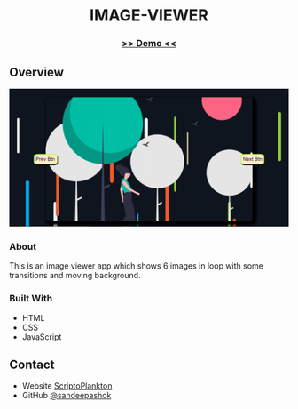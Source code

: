<!-- Please update value in the {}  -->

<h1 align="center">IMAGE-VIEWER</h1>

<div align="center">
  <h3>
    <a href="https://imageviewer-app.netlify.app/">
     >> Demo <<
    </a>   
  </h3>
</div>


<!-- OVERVIEW -->

## Overview

![screenshot](Capture.PNG)

### About
  This is an image viewer app which shows 6 images in loop with some transitions and moving background.

### Built With

<!-- This section should list any major frameworks that you built your project using. Here are a few examples.-->

- HTML
- CSS
- JavaScript


## Contact

- Website [ScriptoPlankton](https://sandeep.netlify.app/)
- GitHub [@sandeepashok](https://github.com/sandeepashok)

